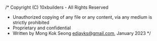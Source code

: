/* Copyright (C) 10xbuilders - All Rights Reserved
 * Unauthorized copying of any file or any content, via any medium is strictly prohibited
 * Proprietary and confidential
 * Written by Mong Kok Seong <edjayks@gmail.com>, January 2023
 */
